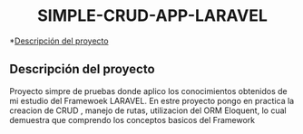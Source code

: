 <h1 align="center"> SIMPLE-CRUD-APP-LARAVEL</h1>

*[Descripción del proyecto](#descripción-del-proyecto)

## Descripción del proyecto
<p>Proyecto simpre de pruebas donde aplico los conocimientos obtenidos de mi estudio del Framewoek LARAVEL.
En estre proyecto pongo en practica la creacion de CRUD , manejo de rutas, utilizacion del ORM Eloquent, lo cual demuestra que comprendo los conceptos basicos del Framework
</p>


